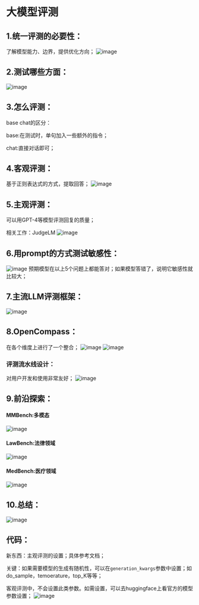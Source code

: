 # 大模型评测

## 1.统一评测的必要性：
了解模型能力、边界，提供优化方向；
![image](https://github.com/hzsun1995/internlm-course/assets/136775620/50d42206-9bb4-43a2-9c0e-6ea334de2fda)

## 2.测试哪些方面：
![image](https://github.com/hzsun1995/internlm-course/assets/136775620/d021f435-fe97-4f59-9389-7f296377a6b8)

## 3.怎么评测：
base chat的区分：

base:在测试时，单句加入一些额外的指令；

chat:直接对话即可；

## 4.客观评测：
基于正则表达式的方式，提取回答；
![image](https://github.com/hzsun1995/internlm-course/assets/136775620/8cd4ce17-8ccf-4eeb-b66e-6666e4782791)

## 5.主观评测：
可以用GPT-4等模型评测回复的质量；

相关工作：JudgeLM
![image](https://github.com/hzsun1995/internlm-course/assets/136775620/c43e3c37-e4b4-49ba-a028-f5e3e52c44a0)

## 6.用prompt的方式测试敏感性：
![image](https://github.com/hzsun1995/internlm-course/assets/136775620/4057f76c-b6e9-49ad-8e5f-734fd8cee410)
预期模型在以上5个问题上都能答对；如果模型答错了，说明它敏感性就比较大；

## 7.主流LLM评测框架：
![image](https://github.com/hzsun1995/internlm-course/assets/136775620/d635957b-8207-497f-a9e7-ebbc16f88a9e)

## 8.OpenCompass：
在各个维度上进行了一个整合；
![image](https://github.com/hzsun1995/internlm-course/assets/136775620/ac676596-c210-4166-b725-99d5352b4cd3)
![image](https://github.com/hzsun1995/internlm-course/assets/136775620/f2d37b87-8804-404c-9ea0-13fdf75d9ea7)

### 评测流水线设计：
对用户开发和使用非常友好；
![image](https://github.com/hzsun1995/internlm-course/assets/136775620/b78e325d-8592-4305-a22d-4437ed0c2699)

## 9.前沿探索：

#### MMBench:多模态
![image](https://github.com/hzsun1995/internlm-course/assets/136775620/2aba2e46-c881-4d50-bd1b-d38f88964d13)

#### LawBench:法律领域
![image](https://github.com/hzsun1995/internlm-course/assets/136775620/cdb8d249-b238-4fc6-a863-d8729773f73c)

#### MedBench:医疗领域
![image](https://github.com/hzsun1995/internlm-course/assets/136775620/ef984a38-df3f-47c7-bbc9-78fce20da44a)

## 10.总结：
![image](https://github.com/hzsun1995/internlm-course/assets/136775620/646e5721-7a15-40ad-bdca-3f7a8c3ddf7b)

## 代码：
新东西：主观评测的设置；具体参考文档；

关键：如果需要模型的生成有随机性，可以在`generation_kwargs`参数中设置；如do_sample，temoerature，top_K等等；

客观评测中，不会设置此类参数。如需设置，可以去huggingface上看官方的模型参数设置；
![image](https://github.com/hzsun1995/internlm-course/assets/136775620/98f6cfe5-a6c1-44fb-b698-645d7e3fc6c9)

